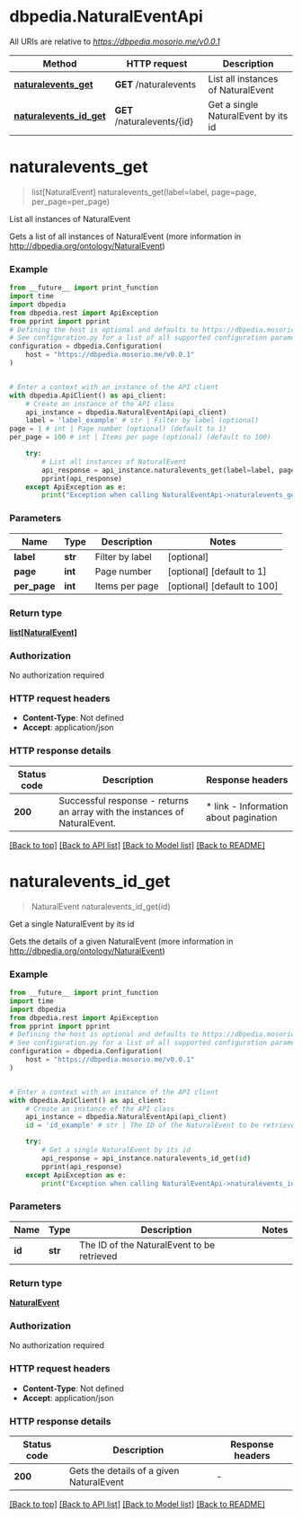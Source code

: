 # dbpedia.NaturalEventApi

All URIs are relative to *https://dbpedia.mosorio.me/v0.0.1*

Method | HTTP request | Description
------------- | ------------- | -------------
[**naturalevents_get**](NaturalEventApi.md#naturalevents_get) | **GET** /naturalevents | List all instances of NaturalEvent
[**naturalevents_id_get**](NaturalEventApi.md#naturalevents_id_get) | **GET** /naturalevents/{id} | Get a single NaturalEvent by its id


# **naturalevents_get**
> list[NaturalEvent] naturalevents_get(label=label, page=page, per_page=per_page)

List all instances of NaturalEvent

Gets a list of all instances of NaturalEvent (more information in http://dbpedia.org/ontology/NaturalEvent)

### Example

```python
from __future__ import print_function
import time
import dbpedia
from dbpedia.rest import ApiException
from pprint import pprint
# Defining the host is optional and defaults to https://dbpedia.mosorio.me/v0.0.1
# See configuration.py for a list of all supported configuration parameters.
configuration = dbpedia.Configuration(
    host = "https://dbpedia.mosorio.me/v0.0.1"
)


# Enter a context with an instance of the API client
with dbpedia.ApiClient() as api_client:
    # Create an instance of the API class
    api_instance = dbpedia.NaturalEventApi(api_client)
    label = 'label_example' # str | Filter by label (optional)
page = 1 # int | Page number (optional) (default to 1)
per_page = 100 # int | Items per page (optional) (default to 100)

    try:
        # List all instances of NaturalEvent
        api_response = api_instance.naturalevents_get(label=label, page=page, per_page=per_page)
        pprint(api_response)
    except ApiException as e:
        print("Exception when calling NaturalEventApi->naturalevents_get: %s\n" % e)
```

### Parameters

Name | Type | Description  | Notes
------------- | ------------- | ------------- | -------------
 **label** | **str**| Filter by label | [optional] 
 **page** | **int**| Page number | [optional] [default to 1]
 **per_page** | **int**| Items per page | [optional] [default to 100]

### Return type

[**list[NaturalEvent]**](NaturalEvent.md)

### Authorization

No authorization required

### HTTP request headers

 - **Content-Type**: Not defined
 - **Accept**: application/json

### HTTP response details
| Status code | Description | Response headers |
|-------------|-------------|------------------|
**200** | Successful response - returns an array with the instances of NaturalEvent. |  * link - Information about pagination <br>  |

[[Back to top]](#) [[Back to API list]](../README.md#documentation-for-api-endpoints) [[Back to Model list]](../README.md#documentation-for-models) [[Back to README]](../README.md)

# **naturalevents_id_get**
> NaturalEvent naturalevents_id_get(id)

Get a single NaturalEvent by its id

Gets the details of a given NaturalEvent (more information in http://dbpedia.org/ontology/NaturalEvent)

### Example

```python
from __future__ import print_function
import time
import dbpedia
from dbpedia.rest import ApiException
from pprint import pprint
# Defining the host is optional and defaults to https://dbpedia.mosorio.me/v0.0.1
# See configuration.py for a list of all supported configuration parameters.
configuration = dbpedia.Configuration(
    host = "https://dbpedia.mosorio.me/v0.0.1"
)


# Enter a context with an instance of the API client
with dbpedia.ApiClient() as api_client:
    # Create an instance of the API class
    api_instance = dbpedia.NaturalEventApi(api_client)
    id = 'id_example' # str | The ID of the NaturalEvent to be retrieved

    try:
        # Get a single NaturalEvent by its id
        api_response = api_instance.naturalevents_id_get(id)
        pprint(api_response)
    except ApiException as e:
        print("Exception when calling NaturalEventApi->naturalevents_id_get: %s\n" % e)
```

### Parameters

Name | Type | Description  | Notes
------------- | ------------- | ------------- | -------------
 **id** | **str**| The ID of the NaturalEvent to be retrieved | 

### Return type

[**NaturalEvent**](NaturalEvent.md)

### Authorization

No authorization required

### HTTP request headers

 - **Content-Type**: Not defined
 - **Accept**: application/json

### HTTP response details
| Status code | Description | Response headers |
|-------------|-------------|------------------|
**200** | Gets the details of a given NaturalEvent |  -  |

[[Back to top]](#) [[Back to API list]](../README.md#documentation-for-api-endpoints) [[Back to Model list]](../README.md#documentation-for-models) [[Back to README]](../README.md)

